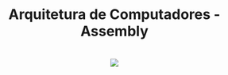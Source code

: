<h1 align=center>Arquitetura de Computadores - Assembly<h1>
<div align="center">
<img src="https://media.discordapp.net/attachments/882449328478748713/972574947790696538/assembly.png">

